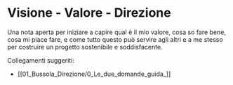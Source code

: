 # Visione - Valore - Direzione

Una nota aperta per iniziare a capire qual è il mio valore, cosa so fare bene, cosa mi piace fare, e come tutto questo può servire agli altri e a me stesso per costruire un progetto sostenibile e soddisfacente.

Collegamenti suggeriti:
- [[01_Bussola_Direzione/0_Le_due_domande_guida_]]
